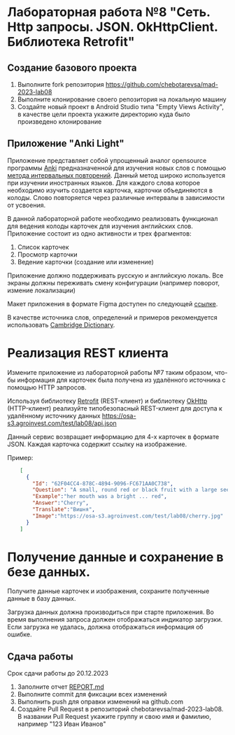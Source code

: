 # Лабораторная работа №8 "Сеть. Http запросы. JSON. OkHttpClient. Библиотека Retrofit"

## Создание базового проекта

1. Выполните fork репозитория https://github.com/chebotarevsa/mad-2023-lab08
2. Выполните клонирование своего репозитория на локальную машину
3. Создайте новый проект в Android Studio типа "Empty Views Activity",
   в качестве цели проекта укажите директорию куда было произведено клонирование


## Приложение "Anki Light"

Приложение представляет собой упрощенный аналог opensource
программы [Anki](https://apps.ankiweb.net/)
предназначенной для изучения новых слов с
помощью [метода интервальных повторений](https://habr.com/ru/companies/puzzleenglish/articles/408921/).
Данный метод широко используется при изучении иностранных языков. Для каждого слова которое
необходимо изучить создается карточка, карточки объединяются в колоды.
Слово повторяется через различные интервалы в зависимости от усвоения.

В данной лабораторной работе необходимо реализовать функционал для ведения колоды карточек для
изучения английских слов. Приложение состоит из одно активности и трех фрагментов:

1. Список карточек
2. Просмотр карточки
3. Ведение карточки (создание или изменение)

Приложение должно поддерживать русскую и английскую локаль.
Все экраны должны переживать смену конфигурации (например поворот, измение локализации)

Макет приложения в формате Figma доступен по
следующей [ссылке](https://www.figma.com/file/FQFEOn3g0PUbEJ2w4L87cB/Labs?type=design&node-id=32%3A2&mode=design&t=jSa86bsxctk1cXid-1).

В качестве источника слов, определений и примеров рекомендуется
использовать [Cambridge Dictionary](https://dictionary.cambridge.org/).

#  Реализация REST клиента
Измените приложение из лабораторной работы №7 таким образом, что-бы информация
для карточек была получена из удалённого источника с помощью HTTP запросов.

Используя библиотеку [Retrofit](https://square.github.io/retrofit/) (REST-клиент)
и библиотеку [OkHttp](https://square.github.io/okhttp/)  (HTTP-клиент)
реализуйте типобезопасный REST-клиент для доступа к удалённому источнику данных https://osa-s3.agroinvest.com/test/lab08/api.json

Данный сервис возвращает информацию для 4-х карточек в формате JSON. 
Каждая карточка содержит ссылку на изображение.

Пример:
```json
    [
      {
        "Id": "62F04CC4-878C-4894-9096-FC671AA0C738",
        "Question": "A small, round red or black fruit with a large seed inside",
        "Example":"her mouth was a bright ... red",
        "Answer":"Cherry",
        "Translate":"Вишня",
        "Image":"https://osa-s3.agroinvest.com/test/lab08/cherry.jpg"
      }
    ]
```
#  Получение данные и сохранение в безе данных.
Получите данные карточек и изображения, сохраните полученные данные в базу данных.

Загрузка данных должна производиться при старте приложения. 
Во время выполнения запроса должен отображаться индикатор загрузки.  
Если загрузка не удалась, должна отображаться информация об ошибке.

## Сдача работы
Срок сдачи работы до 20.12.2023
1. Заполните отчет [REPORT.md](REPORT.md)
2. Выполните commit для фиксации всех изменений
3. Выполнить push для оправки изменений на github.com
4. Создайте Pull Request в репозиторий chebotarevsa/mad-2023-lab08.
   В названии Pull Request укажите группу и свою имя и фамилию, например "123 Иван Иванов"